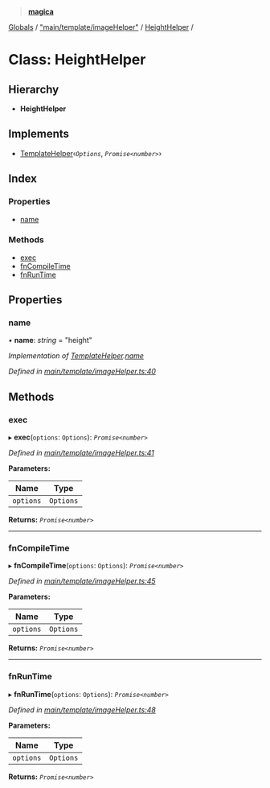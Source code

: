 > **[magica](../README.md)**

[Globals](../README.md) / ["main/template/imageHelper"](../modules/_main_template_imagehelper_.md) / [HeightHelper](_main_template_imagehelper_.heighthelper.md) /

# Class: HeightHelper

## Hierarchy

* **HeightHelper**

## Implements

* [TemplateHelper](../interfaces/_main_template_template_.templatehelper.md)‹*`Options`*, *`Promise<number>`*›

## Index

### Properties

* [name](_main_template_imagehelper_.heighthelper.md#name)

### Methods

* [exec](_main_template_imagehelper_.heighthelper.md#exec)
* [fnCompileTime](_main_template_imagehelper_.heighthelper.md#fncompiletime)
* [fnRunTime](_main_template_imagehelper_.heighthelper.md#fnruntime)

## Properties

###  name

• **name**: *string* = "height"

*Implementation of [TemplateHelper](../interfaces/_main_template_template_.templatehelper.md).[name](../interfaces/_main_template_template_.templatehelper.md#name)*

*Defined in [main/template/imageHelper.ts:40](https://github.com/cancerberoSgx/magica/blob/30321a6/src/main/template/imageHelper.ts#L40)*

## Methods

###  exec

▸ **exec**(`options`: `Options`): *`Promise<number>`*

*Defined in [main/template/imageHelper.ts:41](https://github.com/cancerberoSgx/magica/blob/30321a6/src/main/template/imageHelper.ts#L41)*

**Parameters:**

Name | Type |
------ | ------ |
`options` | `Options` |

**Returns:** *`Promise<number>`*

___

###  fnCompileTime

▸ **fnCompileTime**(`options`: `Options`): *`Promise<number>`*

*Defined in [main/template/imageHelper.ts:45](https://github.com/cancerberoSgx/magica/blob/30321a6/src/main/template/imageHelper.ts#L45)*

**Parameters:**

Name | Type |
------ | ------ |
`options` | `Options` |

**Returns:** *`Promise<number>`*

___

###  fnRunTime

▸ **fnRunTime**(`options`: `Options`): *`Promise<number>`*

*Defined in [main/template/imageHelper.ts:48](https://github.com/cancerberoSgx/magica/blob/30321a6/src/main/template/imageHelper.ts#L48)*

**Parameters:**

Name | Type |
------ | ------ |
`options` | `Options` |

**Returns:** *`Promise<number>`*